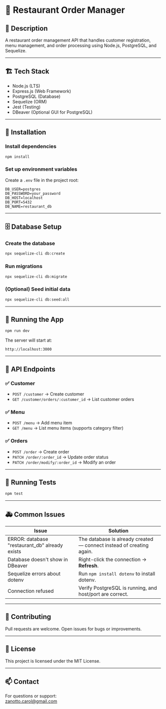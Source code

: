 # 📄 Restaurant Order Manager

## 🚀 Description

A restaurant order management API that handles customer registration, menu management, and order processing using Node.js, PostgreSQL, and Sequelize.

---

## 🏗️ Tech Stack

- Node.js (LTS)
- Express.js (Web Framework)
- PostgreSQL (Database)
- Sequelize (ORM)
- Jest (Testing)
- DBeaver (Optional GUI for PostgreSQL)

---

## 🔧 Installation

### Install dependencies

```bash
npm install
```

### Set up environment variables

Create a `.env` file in the project root:

```env
DB_USER=postgres
DB_PASSWORD=your_password
DB_HOST=localhost
DB_PORT=5432
DB_NAME=restaurant_db
```

---

## 🗄️ Database Setup

### Create the database

```bash
npx sequelize-cli db:create
```

### Run migrations

```bash
npx sequelize-cli db:migrate
```

### (Optional) Seed initial data

```bash
npx sequelize-cli db:seed:all
```

---

## 🏃 Running the App

```bash
npm run dev
```

The server will start at:

```
http://localhost:3000
```

---

## 🎯 API Endpoints

### ✅ Customer

- `POST /customer` → Create customer
- `GET /customer/orders/:customer_id` → List customer orders

### ✅ Menu

- `POST /menu` → Add menu item
- `GET /menu` → List menu items (supports category filter)

### ✅ Orders

- `POST /order` → Create order
- `PATCH /order/:order_id` → Update order status
- `PATCH /order/modify/:order_id` → Modify an order

---

## 🧪 Running Tests

```bash
npm test
```

---

## 🚑 Common Issues

| Issue                                          | Solution                                                             |
| ---------------------------------------------- | -------------------------------------------------------------------- |
| ERROR: database "restaurant_db" already exists | The database is already created — connect instead of creating again. |
| Database doesn't show in DBeaver               | Right-click the connection → **Refresh**.                            |
| Sequelize errors about dotenv                  | Run `npm install dotenv` to install dotenv.                          |
| Connection refused                             | Verify PostgreSQL is running, and host/port are correct.             |

---

## 🙌 Contributing

Pull requests are welcome. Open issues for bugs or improvements.

---

## 📄 License

This project is licensed under the MIT License.

---

## 📫 Contact

For questions or support:  
[zanotto.carol@gmail.com](mailto:zanotto.carol@gmail.com)
